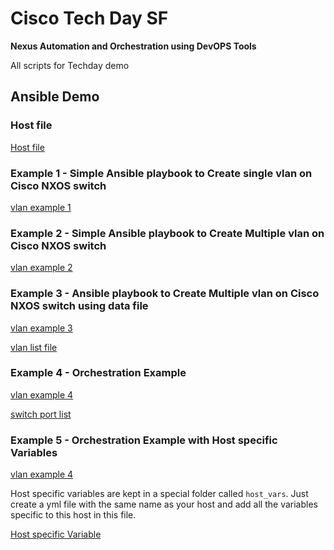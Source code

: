 # Cisco Tech Day SF

**Nexus Automation and Orchestration using DevOPS Tools**

All scripts for Techday demo


## Ansible Demo

### Host file
[Host file](hosts)

### Example 1 - Simple Ansible playbook to Create single vlan on Cisco NXOS switch

[vlan example 1](vlan-example-1.yml)

### Example 2  - Simple Ansible playbook to Create Multiple vlan on Cisco NXOS switch

[vlan example 2](vlan-example-2.yml)

### Example 3  - Ansible playbook to Create Multiple vlan on Cisco NXOS switch using data file

[vlan example 3](vlan-example-3.yml)

[vlan list file ](vlan_list.yml)

### Example 4 - Orchestration Example

[vlan example 4](vlan-example-4.yml)

[switch port list ](port_list.yml)


### Example 5 - Orchestration Example with Host specific Variables

[vlan example 4](vlan-example-5.yml)

Host specific variables are kept in a special folder called `host_vars`.  Just create a yml file with the same name as your host and add all the variables specific to this host in this file.

[Host specific Variable ](/host_vars/n9k-1.yml)
